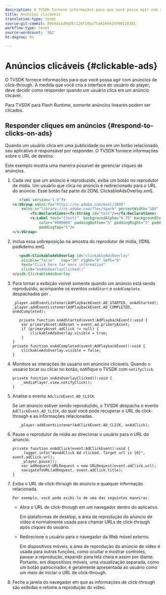 ```yaml
---
description: O TVSDK fornece informações para que você possa agir com anúncios de click-through. À medida que você cria a interface do usuário do player, deve decidir como responder quando um usuário clica em um anúncio clicável.
title: Anúncios clicáveis
translation-type: tm+mt
source-git-commit: 89bdda1d4bd5c126f19ba75a819942df901183d1
workflow-type: tm+mt
source-wordcount: '362'
ht-degree: 0%

---
```



# Anúncios clicáveis {#clickable-ads}

O TVSDK fornece informações para que você possa agir com anúncios de click-through. À medida que você cria a interface do usuário do player, deve decidir como responder quando um usuário clica em um anúncio clicável.

Para TVSDK para Flash Runtime, somente anúncios lineares podem ser clicados.

## Responder cliques em anúncios {#respond-to-clicks-on-ads}

Quando um usuário clica em uma publicidade ou em um botão relacionado, seu aplicativo é responsável por responder. O TVSDK fornece informações sobre o URL de destino.

Este exemplo mostra uma maneira possível de gerenciar cliques de anúncios.

1. Cada vez que um anúncio é reproduzido, exiba um botão no reprodutor de mídia. Um usuário que clica no anúncio é redirecionado para o URL do anúncio. Esse botão faz parte do [!DNL ClickableAdsOverlay.xml].

   ```xml
      <?xml version="1.0"?> 
   <s:VGroup xmlns:fx="https://ns.adobe.com/mxml/2009"  
       xmlns:s="library://ns.adobe.com/flex/spark" percentWidth="100" horizontalAlign="center">     
           <fx:Declarations><fx:String id="text"/></fx:Declarations> 
           <s:Label text="{text}"  backgroundAlpha="0.75" backgroundColor="#DEDEDE"  
               color="#000000" paddingBottom="5" paddingRight="5" paddingLeft="5"  
               paddingTop="5"/> 
   </s:VGroup>
   ```

1. Inclua essa sobreposição na amostra do reprodutor de mídia, [!DNL psdkdemo.xml].

   ```xml
      <psdk:ClickableAdsOverlay id="clickableAdsOverlay"  
       visible="false"   top="10" right="0" left="0"  
       text="Click here for more information"   
       click="onAdsOverlayClicked()" 
   </psdk:ClickableAdsOverlay
   ```

1. Para tornar a exibição visível somente quando um anúncio está sendo reproduzido, acompanhe os eventos `onAdStart` e `onAdComplete` despachados por .

   ```
   _player.addEventListener(AdPlaybackEvent.AD_STARTED, onAdStarted); 
   _player.addEventListener(AdPlaybackEvent.AD_COMPLETED, onAdCompleted); 
   ```

   ```
      private function onAdStarted(event:AdPlaybackEvent):void { 
       var primaryAsset:AdAsset = event.ad.primaryAsset; 
       if (primaryAsset.adClick != null) { 
           clickableAdsOverlay.visible = true;  
       } 
   } 
   private function onAdCompleted(event:AdPlaybackEvent):void { 
       clickableAdsOverlay.visible = false; 
   }
   ```

1. Monitore as interações do usuário em anúncios clicáveis. Quando o usuário tocar ou clicar no botão, notifique o TVSDK com `notifyClick`.

   ```
   private function onAdsOverlayClicked():void {     
       _mediaPlayer.view.notifyClick(); 
   }
   ```

1. Analise o evento `AdclickEvent.AD_CLICK`.

   Se um anúncio estiver sendo reproduzido, o TVSDK despacha o evento `AdClickEvent.AD_CLICK`, do qual você pode recuperar o URL de click-through e as informações relacionadas.

   ```
      _player.addEventListener(AdClickEvent.AD_CLICK, onAdClick);
   ```

1. Pause o reprodutor de mídia ao direcionar o usuário para o URL do anúncio.

   ```
   private function onAdClick(event:AdClickEvent):void { 
       _logger.info("#onAdClick Ad clicked. Target url is {0}", event.adClick.url);  
       _player.pause(); 
       var adRequest:URLRequest = new URLRequest(event.adClick.url); 
       navigateToURL(adRequest, event.adClick.title); 
   }
   ```

1. Exiba o URL de click-through do anúncio e qualquer informação relacionada.

       Por exemplo, você pode exibi-lo de uma das seguintes maneiras:
   
   * Abra o URL de click-through em um navegador dentro do aplicativo.

      Em plataformas de desktop, a área de reprodução do anúncio de vídeo é normalmente usada para chamar URLs de click-through após cliques do usuário.
   * Redirecione o usuário para o navegador da Web móvel externo.

      Em dispositivos móveis, a área de reprodução do anúncio de vídeo é usada para outras funções, como ocultar e mostrar controles, pausar a reprodução, expandir para tela cheia e assim por diante. Portanto, em dispositivos móveis, uma visualização separada, como um botão patrocinador, é geralmente apresentada ao usuário como um meio de iniciar o URL de click-through.

1. Feche a janela do navegador em que as informações de click-through são exibidas e retome a reprodução do vídeo.
